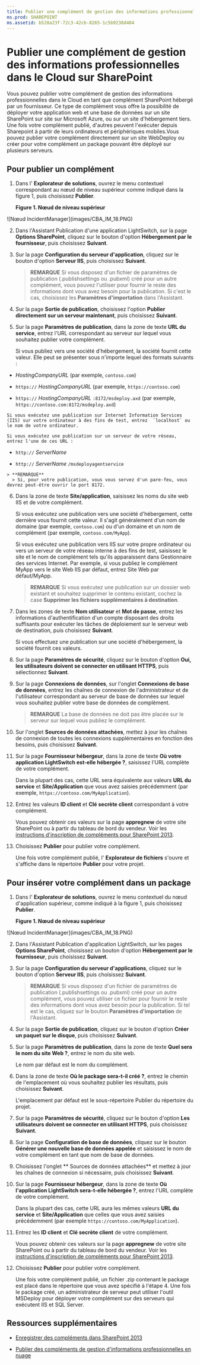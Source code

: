 ```yaml
---
title: Publier une complément de gestion des informations professionnelles dans le Cloud sur SharePoint
ms.prod: SHAREPOINT
ms.assetid: b528a23f-72c3-42cb-8265-1c5b9238d404
---
```



# Publier une complément de gestion des informations professionnelles dans le Cloud sur SharePoint
Vous pouvez publier votre complément de gestion des informations professionnelles dans le Cloud en tant que complément SharePoint hébergé par un fournisseur. Ce type de complément vous offre la possibilité de déployer votre application web et une base de données sur un site SharePoint sur site sur Microsoft Azure, ou sur un site d'hébergement tiers. Une fois votre complément publié, d'autres peuvent l'exécuter depuis Sharepoint à partir de leurs ordinateurs et périphériques mobiles.Vous pouvez publier votre complément directement sur un site WebDeploy ou créer pour votre complément un package pouvant être déployé sur plusieurs serveurs.
## Pour publier un complément
<a name="publish"> </a>


1. Dans l' **Explorateur de solutions**, ouvrez le menu contextuel correspondant au nœud de niveau supérieur comme indiqué dans la figure 1, puis choisissez **Publier**.
    
   **Figure 1. Nœud de niveau supérieur**

  

!\[Nœud IncidentManager](images/CBA_IM_18.PNG)
  

  

  
2. Dans l'Assistant Publication d'une application LightSwitch, sur la page **Options SharePoint**, cliquez sur le bouton d'option **Hébergement par le fournisseur**, puis choisissez **Suivant**.
    
  
3. Sur la page **Configuration du serveur d'application**, cliquez sur le bouton d'option **Serveur IIS**, puis choisissez **Suivant**.
    
    > **REMARQUE**
      > Si vous disposez d'un fichier de paramètres de publication (.publishsettings ou .pubxml) créé pour un autre complément, vous pouvez l'utiliser pour fournir le reste des informations dont vous avez besoin pour la publication. Si c'est le cas, choisissez les **Paramètres d'importation** dans l'Assistant.
4. Sur la page **Sortie de publication**, choisissez l'option **Publier directement sur un serveur maintenant**, puis choisissez **Suivant**.
    
  
5. Sur la page **Paramètres de publication**, dans la zone de texte **URL du service**, entrez l'URL correspondant au serveur sur lequel vous souhaitez publier votre complément.
    
    Si vous publiez vers une société d'hébergement, la société fournit cette valeur. Elle peut se présenter sous n'importe lequel des formats suivants :
    
  -  _HostingCompanyURL_ (par exemple, `contoso.com`)
    
  
  -  `https://` _HostingCompanyURL_ (par exemple, `https://contoso.com`)
    
  
  -  `https://` _HostingCompanyURL_ `:8172/msdeploy.axd` (par exemple, `https://contoso.com:8172/msdeploy.axd`)
    
  

    Si vous exécutez une publication sur Internet Information Services (IIS) sur votre ordinateur à des fins de test, entrez  `localhost` ou le nom de votre ordinateur.
    
    Si vous exécutez une publication sur un serveur de votre réseau, entrez l'une de ces URL :
    
  -  `http://` _ServerName_
    
  
  -  `http://` _ServerName_ `/msdeployagentservice`
    
  

    > **REMARQUE**
      > Si, pour votre publication, vous vous servez d'un pare-feu, vous devrez peut-être ouvrir le port 8172. 
6. Dans la zone de texte **Site/application**, saisissez les noms du site web IIS et de votre complément.
    
    Si vous exécutez une publication vers une société d'hébergement, cette dernière vous fournit cette valeur. Il s'agit généralement d'un nom de domaine (par exemple,  `contoso.com`) ou d'un domaine et un nom de complément (par exemple,  `contoso.com/MyApp`).
    
    Si vous exécutez une publication vers IIS sur votre propre ordinateur ou vers un serveur de votre réseau interne à des fins de test, saisissez le site et le nom de complément tels qu'ils apparaissent dans Gestionnaire des services Internet. Par exemple, si vous publiez le complément MyApp vers le site Web IIS par défaut, entrez Site Web par défaut/MyApp.
    
    > **REMARQUE**
      > Si vous exécutez une publication sur un dossier web existant et souhaitez supprimer le contenu existant, cochez la case **Supprimer les fichiers supplémentaires à destination**. 
7. Dans les zones de texte **Nom utilisateur** et **Mot de passe**, entrez les informations d'authentification d'un compte disposant des droits suffisants pour exécuter les tâches de déploiement sur le serveur web de destination, puis choisissez **Suivant**.
    
    Si vous effectuez une publication sur une société d'hébergement, la société fournit ces valeurs.
    
  
8. Sur la page **Paramètres de sécurité**, cliquez sur le bouton d'option **Oui, les utilisateurs doivent se connecter en utilisant HTTPS**, puis sélectionnez **Suivant**.
    
  
9. Sur la page **Connexions de données**, sur l'onglet **Connexions de base de données**, entrez les chaînes de connexion de l'administrateur et de l'utilisateur correspondant au serveur de base de données sur lequel vous souhaitez publier votre base de données de complément.
    
    > **REMARQUE**
      > La base de données ne doit pas être placée sur le serveur sur lequel vous publiez le complément. 
10. Sur l'onglet **Sources de données attachées**, mettez à jour les chaînes de connexion de toutes les connexions supplémentaires en fonction des besoins, puis choisissez **Suivant**.
    
  
11. Sur la page **Fournisseur hébergeur**, dans la zone de texte **Où votre application LightSwitch est-elle hébergée ?**, saisissez l'URL complète de votre complément.
    
    Dans la plupart des cas, cette URL sera équivalente aux valeurs **URL du service** et **Site/Application** que vous avez saisies précédemment (par exemple, `https://contoso.com/MyApplication`).
    
  
12. Entrez les valeurs **ID client** et **Clé secrète client** correspondant à votre complément.
    
     Vous pouvez obtenir ces valeurs sur la page **appregnew** de votre site SharePoint ou à partir du tableau de bord du vendeur. Voir les [instructions d'inscription de compléments pour SharePoint 2013](http://msdn.microsoft.com/fr-fr/library/office/jj687469%28v=office.15%29.aspx).
    
  
13. Choisissez **Publier** pour publier votre complément.
    
    Une fois votre complément publié, l' **Explorateur de fichiers** s'ouvre et s'affiche dans le répertoire **Publier** pour votre projet.
    
  

## Pour insérer votre complément dans un package
<a name="package"> </a>


1. Dans l' **Explorateur de solutions**, ouvrez le menu contextuel du nœud d'application supérieur, comme indiqué à la figure 1, puis choisissez **Publier**.
    
   **Figure 1. Nœud de niveau supérieur**

  

!\[Nœud IncidentManager](images/CBA_IM_18.PNG)
  

    
    
  
2. Dans l'Assistant Publication d'application LightSwitch, sur les pages **Options SharePoint**, choisissez un bouton d'option **Hébergement par le fournisseur**, puis choisissez **Suivant**.
    
  
3. Sur la page **Configuration du serveur d'applications**, cliquez sur le bouton d'option **Serveur IIS**, puis choisissez **Suivant**.
    
    > **REMARQUE**
      > Si vous disposez d'un fichier de paramètres de publication (.publishsettings ou .pubxml) créé pour un autre complément, vous pouvez utiliser ce fichier pour fournir le reste des informations dont vous avez besoin pour la publication. Si tel est le cas, cliquez sur le bouton **Paramètres d'importation** de l'Assistant.
4. Sur la page **Sortie de publication**, cliquez sur le bouton d'option **Créer un paquet sur le disque**, puis choisissez **Suivant**.
    
  
5. Sur la page **Paramètres de publication**, dans la zone de texte **Quel sera le nom du site Web ?**, entrez le nom du site web.
    
    Le nom par défaut est le nom du complément.
    
  
6. Dans la zone de texte **Où le package sera-t-il créé ?**, entrez le chemin de l'emplacement où vous souhaitez publier les résultats, puis choisissez **Suivant**.
    
    L'emplacement par défaut est le sous-répertoire Publier du répertoire du projet.
    
  
7. Sur la page **Paramètres de sécurité**, cliquez sur le bouton d'option **Les utilisateurs doivent se connecter en utilisant HTTPS**, puis choisissez **Suivant**.
    
  
8. Sur la page **Configuration de base de données**, cliquez sur le bouton **Générer une nouvelle base de données appelée** et saisissez le nom de votre complément en tant que nom de base de données.
    
  
9. Choisissez l'onglet ** Sources de données attachées** et mettez à jour les chaînes de connexion si nécessaire, puis choisissez **Suivant**.
    
  
10. Sur la page **Fournisseur hébergeur**, dans la zone de texte **Où l'application LightSwitch sera-t-elle hébergée ?**, entrez l'URL complète de votre complément.
    
    Dans la plupart des cas, cette URL aura les mêmes valeurs **URL du service** et **Site/Application** que celles que vous avez saisies précédemment (par exemple `https://contoso.com/MyApplication`).
    
  
11. Entrez les **ID client** et **Clé secrète client** de votre complément.
    
     Vous pouvez obtenir ces valeurs sur la page **appregnew** de votre site SharePoint ou à partir du tableau de bord du vendeur. Voir les [instructions d'inscription de compléments pour SharePoint 2013](http://msdn.microsoft.com/fr-fr/library/office/jj687469%28v=office.15%29.aspx).
    
  
12. Choisissez **Publier** pour publier votre complément.
    
    Une fois votre complément publié, un fichier .zip contenant le package est placé dans le répertoire que vous avez spécifié à l'étape 4. Une fois le package créé, un administrateur de serveur peut utiliser l'outil MSDeploy pour déployer votre complément sur des serveurs qui exécutent IIS et SQL Server.
    
  

## Ressources supplémentaires
<a name="bk_addresources"> </a>


-  [Enregistrer des compléments dans SharePoint 2013](register-sharepoint-add-ins-2013.md)
    
  
-  [Publier des compléments de gestion d'informations professionnelles en nuage](publish-cloud-business-add-ins.md)
    
  

